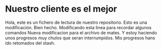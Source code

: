 # Nuestro cliente es el mejor
Hola, este es un fichero de lectura de nuestro repositorio.
Esto es una modificación.
Bien hecho. Modificando esta linea para recordar algunos comandos
Nueva modificacion para el archivo de mates. Y estoy haciendo unos progresos muy chulos que seran interrumpidos.
Mis progresos hans ido retomados del stash.
